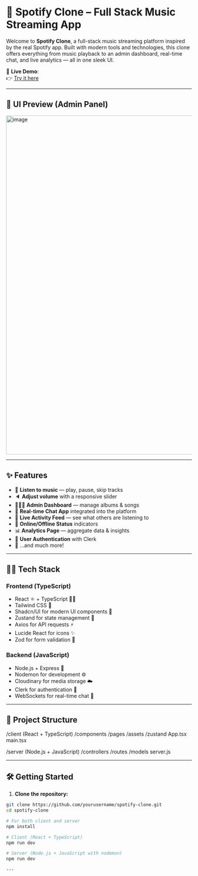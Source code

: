 # 🎵 Spotify Clone – Full Stack Music Streaming App

Welcome to **Spotify Clone**, a full-stack music streaming platform inspired by the real Spotify app. Built with modern tools and technologies, this clone offers everything from music playback to an admin dashboard, real-time chat, and live analytics — all in one sleek UI.

🔗 **Live Demo**:  
👉 [Try it here](https://spotify-clone-mrmv.onrender.com/)

---

## 📸 UI Preview (Admin Panel)

<img width="1918" height="916" alt="image" src="https://github.com/user-attachments/assets/e50e3cc6-2dd1-44dc-9b6e-c91e53f27e4c" />


---

## ✨ Features

- 🎸 **Listen to music** — play, pause, skip tracks
- 🔈 **Adjust volume** with a responsive slider
- 👨🏼‍💼 **Admin Dashboard** — manage albums & songs
- 💬 **Real-time Chat App** integrated into the platform
- 👀 **Live Activity Feed** — see what others are listening to
- 👤 **Online/Offline Status** indicators
- 📊 **Analytics Page** — aggregate data & insights
- 🔐 **User Authentication** with Clerk
- 🚀 ...and much more!

---

## 🧑‍💻 Tech Stack

### **Frontend (TypeScript)**
- React ⚛️ + TypeScript 🧑‍💻
- Tailwind CSS 💨
- Shadcn/UI for modern UI components 🧩
- Zustand for state management 🧠
- Axios for API requests ⚡
- Lucide React for icons ✨
- Zod for form validation 🧼

### **Backend (JavaScript)**
- Node.js + Express 🚀
- Nodemon for development ⚙️
- Cloudinary for media storage ☁️
- Clerk for authentication 🔐
- WebSockets for real-time chat 📡

---

## 📁 Project Structure
/client (React + TypeScript)
/components
/pages
/assets
/zustand
App.tsx
main.tsx

/server (Node.js + JavaScript)
/controllers
/routes
/models
server.js


---

## 🛠️ Getting Started

1. **Clone the repository:**

```bash
git clone https://github.com/yourusername/spotify-clone.git
cd spotify-clone

# For both client and server
npm install

# Client (React + TypeScript)
npm run dev

# Server (Node.js + JavaScript with nodemon)
npm run dev

---


